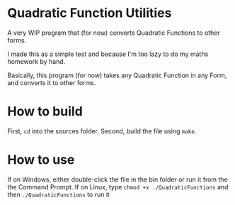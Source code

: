 # Quadratic Function Utilities
A very WIP program that (for now) converts Quadratic Functions to other forms.

I made this as a simple test and because I'm too lazy to do my maths homework by hand.

Basically, this program (for now) takes any Quadratic Function in any Form, and converts it to other forms.

# How to build
First, ```cd``` into the sources folder.
Second, build the file using ```make```.

# How to use
If on Windows, either double-click the file in the bin folder or run it from the the Command Prompt.
If on Linux, type ```chmod +x ./QuadraticFunctions``` and then ```./QuadraticFunctions``` to run it

